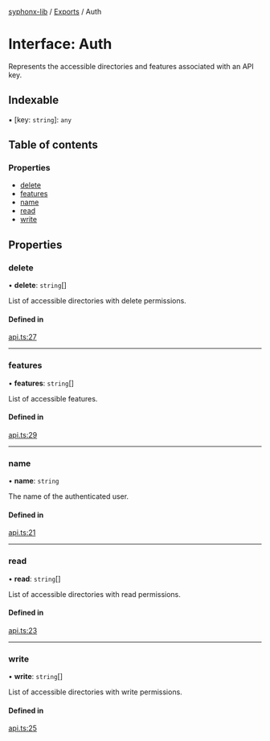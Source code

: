 [syphonx-lib](../README.md) / [Exports](../modules.md) / Auth

# Interface: Auth

Represents the accessible directories and features associated with an API key.

## Indexable

▪ [key: `string`]: `any`

## Table of contents

### Properties

- [delete](Auth.md#delete)
- [features](Auth.md#features)
- [name](Auth.md#name)
- [read](Auth.md#read)
- [write](Auth.md#write)

## Properties

### delete

• **delete**: `string`[]

List of accessible directories with delete permissions.

#### Defined in

[api.ts:27](https://github.com/dtempx/syphonx-lib/blob/d8651ed/api.ts#L27)

___

### features

• **features**: `string`[]

List of accessible features.

#### Defined in

[api.ts:29](https://github.com/dtempx/syphonx-lib/blob/d8651ed/api.ts#L29)

___

### name

• **name**: `string`

The name of the authenticated user.

#### Defined in

[api.ts:21](https://github.com/dtempx/syphonx-lib/blob/d8651ed/api.ts#L21)

___

### read

• **read**: `string`[]

List of accessible directories with read permissions.

#### Defined in

[api.ts:23](https://github.com/dtempx/syphonx-lib/blob/d8651ed/api.ts#L23)

___

### write

• **write**: `string`[]

List of accessible directories with write permissions.

#### Defined in

[api.ts:25](https://github.com/dtempx/syphonx-lib/blob/d8651ed/api.ts#L25)
